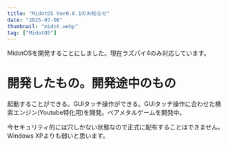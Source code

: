 ```yaml
---
title: "MidotOS Ver0.0.1のお知らせ"
date: "2025-07-06"
thumbnail: "midot.webp"
tag: ["MidotOS"]
---
```


MidotOSを開発することにしました。現在ラズパイ4のみ対応しています。

# 開発したもの。開発途中のもの

起動することができる。GUIタッチ操作ができる。GUIタッチ操作に合わせた検索エンジン(Youtube特化用)を開発。ベアメタルゲームを開発中。

今セキュリティ的には穴しかない状態なので正式に配布することはできません。Windows XPよりも弱いと思います。